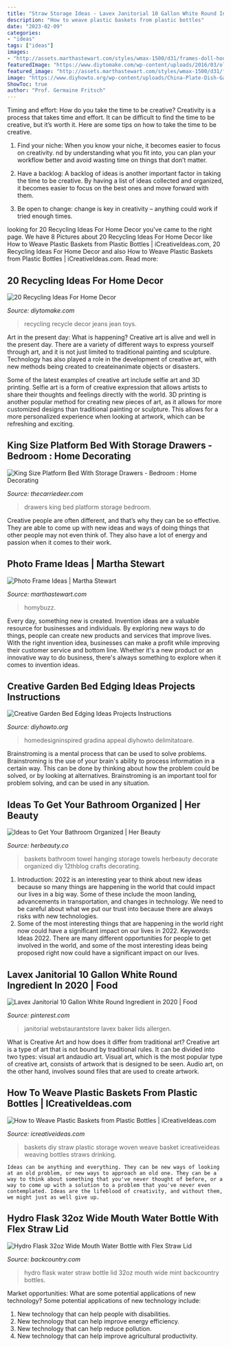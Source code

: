 ```yaml
---
title: "Straw Storage Ideas - Lavex Janitorial 10 Gallon White Round Ingredient In 2020"
description: "How to weave plastic baskets from plastic bottles"
date: "2023-02-09"
categories:
- "ideas"
tags: ["ideas"]
images:
- "http://assets.marthastewart.com/styles/wmax-1500/d31/frames-doll-house-0911mld107572/frames-doll-house-0911mld107572_sq.jpg?itok=c_EP808e"
featuredImage: "https://www.diytomake.com/wp-content/uploads/2016/03/old-jeans-toys-home-accents.jpg"
featured_image: "http://assets.marthastewart.com/styles/wmax-1500/d31/frames-doll-house-0911mld107572/frames-doll-house-0911mld107572_sq.jpg?itok=c_EP808e"
image: "https://www.diyhowto.org/wp-content/uploads/China-Plate-Dish-Garden-Edging-20-Creative-Garden-Bed-Edging-Ideas-Projects-Instructions-DIYHowto.jpg"
ShowToc: true
author: "Prof. Germaine Fritsch"
---
```



Timing and effort: How do you take the time to be creative?
Creativity is a process that takes time and effort. It can be difficult to find the time to be creative, but it’s worth it. Here are some tips on how to take the time to be creative.
1. Find your niche: When you know your niche, it becomes easier to focus on creativity. nd by understanding what you fit into, you can plan your workflow better and avoid wasting time on things that don’t matter.

2. Have a backlog: A backlog of ideas is another important factor in taking the time to be creative. By having a list of ideas collected and organized, it becomes easier to focus on the best ones and move forward with them.

3. Be open to change: change is key in creativity – anything could work if tried enough times.

	

		
looking for 20 Recycling Ideas For Home Decor you've came to the right page. We have 8 Pictures about 20 Recycling Ideas For Home Decor like How to Weave Plastic Baskets from Plastic Bottles | iCreativeIdeas.com, 20 Recycling Ideas For Home Decor and also How to Weave Plastic Baskets from Plastic Bottles | iCreativeIdeas.com. Read more:
		
    
## 20 Recycling Ideas For Home Decor

<img loading=lazy src="https://www.diytomake.com/wp-content/uploads/2016/03/old-jeans-toys-home-accents.jpg" onerror="this.onerror=null;this.src='https://tse2.mm.bing.net/th?id=OIP.ahJaO5KqtxUfPs0lDPatDgHaHa&amp;pid=15.1';" alt="20 Recycling Ideas For Home Decor">

_Source: diytomake.com_

>recycling recycle decor jeans jean toys. 

	

Art in the present day: What is happening?
Creative art is alive and well in the present day. There are a variety of different ways to express yourself through art, and it is not just limited to traditional painting and sculpture. Technology has also played a role in the development of creative art, with new methods being created to createinanimate objects or disasters. 

Some of the latest examples of creative art include selfie art and 3D printing. Selfie art is a form of creative expression that allows artists to share their thoughts and feelings directly with the world. 3D printing is another popular method for creating new pieces of art, as it allows for more customized designs than traditional painting or sculpture. This allows for a more personalized experience when looking at artwork, which can be refreshing and exciting.

    
## King Size Platform Bed With Storage Drawers - Bedroom : Home Decorating

<img loading=lazy src="https://i2.wp.com/thecarriedeer.com/wp-content/uploads/2019/08/king-size-platform-bed-with-storage-drawers.jpg" onerror="this.onerror=null;this.src='https://tse1.mm.bing.net/th?id=OIP.XjeejD8nZ-mffLgLOwWv6QHaHa&amp;pid=15.1';" alt="King Size Platform Bed With Storage Drawers - Bedroom : Home Decorating">

_Source: thecarriedeer.com_

>drawers king bed platform storage bedroom. 

	

Creative people are often different, and that’s why they can be so effective. They are able to come up with new ideas and ways of doing things that other people may not even think of. They also have a lot of energy and passion when it comes to their work.

    
## Photo Frame Ideas | Martha Stewart

<img loading=lazy src="http://assets.marthastewart.com/styles/wmax-1500/d31/frames-doll-house-0911mld107572/frames-doll-house-0911mld107572_sq.jpg?itok=c_EP808e" onerror="this.onerror=null;this.src='https://tse1.mm.bing.net/th?id=OIP.iR_L09ZjeBDi3cIBYlE1MgHaHa&amp;pid=15.1';" alt="Photo Frame Ideas | Martha Stewart">

_Source: marthastewart.com_

>homybuzz. 

	

Every day, something new is created. Invention ideas are a valuable resource for businesses and individuals. By exploring new ways to do things, people can create new products and services that improve lives. With the right invention idea, businesses can make a profit while improving their customer service and bottom line. Whether it's a new product or an innovative way to do business, there's always something to explore when it comes to invention ideas.

    
## Creative Garden Bed Edging Ideas Projects Instructions

<img loading=lazy src="https://www.diyhowto.org/wp-content/uploads/China-Plate-Dish-Garden-Edging-20-Creative-Garden-Bed-Edging-Ideas-Projects-Instructions-DIYHowto.jpg" onerror="this.onerror=null;this.src='https://tse2.mm.bing.net/th?id=OIP.o93TK04V8M2gvrd38yn_vwHaKa&amp;pid=15.1';" alt="Creative Garden Bed Edging Ideas Projects Instructions">

_Source: diyhowto.org_

>homedesigninspired gradina appeal diyhowto delimitatoare. 

	

Brainstroming is a mental process that can be used to solve problems. Brainstroming is the use of your brain's ability to process information in a certain way. This can be done by thinking about how the problem could be solved, or by looking at alternatives. Brainstroming is an important tool for problem solving, and can be used in any situation.

    
## Ideas To Get Your Bathroom Organized | Her Beauty

<img loading=lazy src="http://img-cdn.herbeauty.co/wp-content/uploads/2015/05/2.-Hanging-baskets.jpg" onerror="this.onerror=null;this.src='https://tse1.mm.bing.net/th?id=OIP.LOhLfsgW6I2J5N6Z2j58cwHaFj&amp;pid=15.1';" alt="Ideas to Get Your Bathroom Organized | Her Beauty">

_Source: herbeauty.co_

>baskets bathroom towel hanging storage towels herbeauty decorate organized diy 12thblog crafts decorating. 

	

1) Introduction: 2022 is an interesting year to think about new ideas because so many things are happening in the world that could impact our lives in a big way. Some of these include the moon landing, advancements in transportation, and changes in technology. We need to be careful about what we put our trust into because there are always risks with new technologies.
2) Some of the most interesting things that are happening in the world right now could have a significant impact on our lives in 2022. Keywords: Ideas 2022. There are many different opportunities for people to get involved in the world, and some of the most interesting ideas being proposed right now could have a significant impact on our lives.

    
## Lavex Janitorial 10 Gallon White Round Ingredient In 2020 | Food

<img loading=lazy src="https://i.pinimg.com/originals/93/95/4a/93954a7718fa0e217e89fcd408575e73.jpg" onerror="this.onerror=null;this.src='https://tse1.mm.bing.net/th?id=OIP.hoN1Y-yyLpA6rMNhNNDvNgHaHa&amp;pid=15.1';" alt="Lavex Janitorial 10 Gallon White Round Ingredient in 2020 | Food">

_Source: pinterest.com_

>janitorial webstaurantstore lavex baker lids allergen. 

	

What is Creative Art and how does it differ from traditional art?
Creative art is a type of art that is not bound by traditional rules. It can be divided into two types: visual art andaudio art. Visual art, which is the most popular type of creative art, consists of artwork that is designed to be seen. Audio art, on the other hand, involves sound files that are used to create artwork.

    
## How To Weave Plastic Baskets From Plastic Bottles | ICreativeIdeas.com

<img loading=lazy src="http://www.icreativeideas.com/wp-content/uploads/2014/03/DIY-Woven-Straw-Storage-Baskets-1.jpg?0e38ad" onerror="this.onerror=null;this.src='https://tse2.mm.bing.net/th?id=OIP.RD2cKKjR0x10G0hbFzmzqQHaHa&amp;pid=15.1';" alt="How to Weave Plastic Baskets from Plastic Bottles | iCreativeIdeas.com">

_Source: icreativeideas.com_

>baskets diy straw plastic storage woven weave basket icreativeideas weaving bottles straws drinking. 

	


    Ideas can be anything and everything. They can be new ways of looking at an old problem, or new ways to approach an old one. They can be a way to think about something that you've never thought of before, or a way to come up with a solution to a problem that you've never even contemplated. Ideas are the lifeblood of creativity, and without them, we might just as well give up.

    
## Hydro Flask 32oz Wide Mouth Water Bottle With Flex Straw Lid

<img loading=lazy src="https://content.backcountry.com/images/items/900/HYF/HYF001J/BK.jpg" onerror="this.onerror=null;this.src='https://tse4.mm.bing.net/th?id=OIP.xaFwAtqwev3X30LSBMHepAHaHa&amp;pid=15.1';" alt="Hydro Flask 32oz Wide Mouth Water Bottle with Flex Straw Lid">

_Source: backcountry.com_

>hydro flask water straw bottle lid 32oz mouth wide mint backcountry bottles. 

	

Market opportunities: What are some potential applications of new technology?
Some potential applications of new technology include: 
1. New technology that can help people with disabilities. 
2. New technology that can help improve energy efficiency. 
3. New technology that can help reduce pollution. 
4. New technology that can help improve agricultural productivity.

